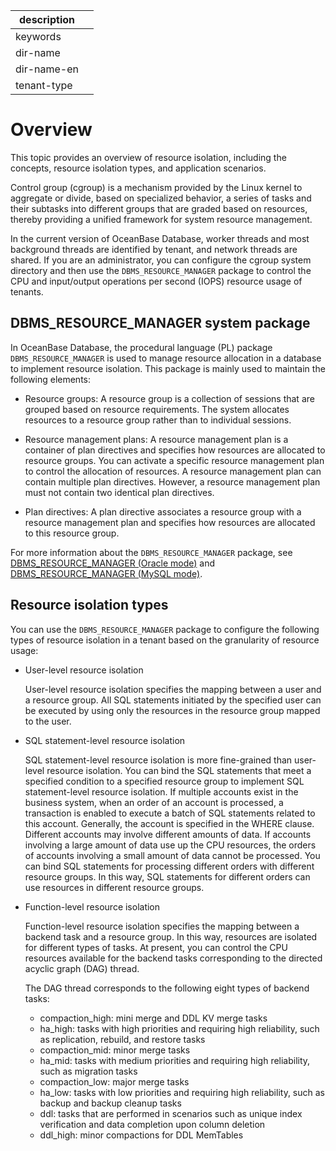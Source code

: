 |description||
|---|---|
|keywords||
|dir-name||
|dir-name-en||
|tenant-type||

# Overview

This topic provides an overview of resource isolation, including the concepts, resource isolation types, and application scenarios.

Control group (cgroup) is a mechanism provided by the Linux kernel to aggregate or divide, based on specialized behavior, a series of tasks and their subtasks into different groups that are graded based on resources, thereby providing a unified framework for system resource management.

In the current version of OceanBase Database, worker threads and most background threads are identified by tenant, and network threads are shared. If you are an administrator, you can configure the cgroup system directory and then use the `DBMS_RESOURCE_MANAGER` package to control the CPU and input/output operations per second (IOPS) resource usage of tenants.

## DBMS_RESOURCE_MANAGER system package

In OceanBase Database, the procedural language (PL) package `DBMS_RESOURCE_MANAGER` is used to manage resource allocation in a database to implement resource isolation. This package is mainly used to maintain the following elements:

* Resource groups: A resource group is a collection of sessions that are grouped based on resource requirements. The system allocates resources to a resource group rather than to individual sessions.

* Resource management plans: A resource management plan is a container of plan directives and specifies how resources are allocated to resource groups. You can activate a specific resource management plan to control the allocation of resources. A resource management plan can contain multiple plan directives. However, a resource management plan must not contain two identical plan directives.

* Plan directives: A plan directive associates a resource group with a resource management plan and specifies how resources are allocated to this resource group.

For more information about the `DBMS_RESOURCE_MANAGER` package, see [DBMS_RESOURCE_MANAGER (Oracle mode)](../../../../700.reference/500.sql-reference/300.pl-reference/300.pl-oracle/1400.pl-system-package-oracle/13300.dbms-resource-manager-oracle/100.dbms-resource-manager-overview-oracle.md)
and [DBMS_RESOURCE_MANAGER (MySQL mode)](../../../../700.reference/500.sql-reference/300.pl-reference/200.pl-mysql/1000.pl-system-package-mysql/13300.dbms-resource-manager-mysql/100.dbms-resource-manager-overview-mysql.md).

## Resource isolation types

You can use the `DBMS_RESOURCE_MANAGER` package to configure the following types of resource isolation in a tenant based on the granularity of resource usage:

* User-level resource isolation

   User-level resource isolation specifies the mapping between a user and a resource group. All SQL statements initiated by the specified user can be executed by using only the resources in the resource group mapped to the user.

* SQL statement-level resource isolation

   SQL statement-level resource isolation is more fine-grained than user-level resource isolation. You can bind the SQL statements that meet a specified condition to a specified resource group to implement SQL statement-level resource isolation. If multiple accounts exist in the business system, when an order of an account is processed, a transaction is enabled to execute a batch of SQL statements related to this account. Generally, the account is specified in the WHERE clause. Different accounts may involve different amounts of data. If accounts involving a large amount of data use up the CPU resources, the orders of accounts involving a small amount of data cannot be processed. You can bind SQL statements for processing different orders with different resource groups. In this way, SQL statements for different orders can use resources in different resource groups.

* Function-level resource isolation

   Function-level resource isolation specifies the mapping between a backend task and a resource group. In this way, resources are isolated for different types of tasks. At present, you can control the CPU resources available for the backend tasks corresponding to the directed acyclic graph (DAG) thread.

   The DAG thread corresponds to the following eight types of backend tasks:

   * compaction_high: mini merge and DDL KV merge tasks
   * ha_high: tasks with high priorities and requiring high reliability, such as replication, rebuild, and restore tasks
   * compaction_mid: minor merge tasks
   * ha_mid: tasks with medium priorities and requiring high reliability, such as migration tasks
   * compaction_low: major merge tasks
   * ha_low: tasks with low priorities and requiring high reliability, such as backup and backup cleanup tasks
   * ddl: tasks that are performed in scenarios such as unique index verification and data completion upon column deletion
   * ddl_high: minor compactions for DDL MemTables